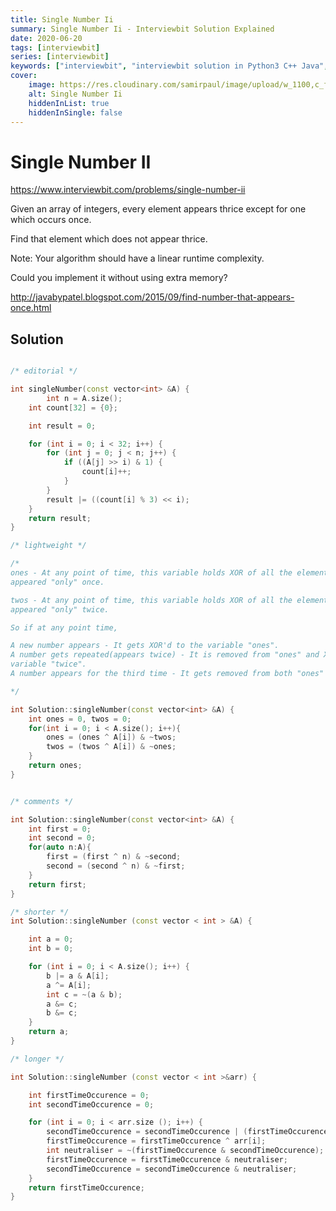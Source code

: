 ```yaml
---
title: Single Number Ii
summary: Single Number Ii - Interviewbit Solution Explained
date: 2020-06-20
tags: [interviewbit]
series: [interviewbit]
keywords: ["interviewbit", "interviewbit solution in Python3 C++ Java", "Single Number Ii Solution Explained"]
cover:
    image: https://res.cloudinary.com/samirpaul/image/upload/w_1100,c_fit,co_rgb:FFFFFF,l_text:Arial_75_bold:Single Number Ii - Solution Explained/problem-solving.webp
    alt: Single Number Ii
    hiddenInList: true
    hiddenInSingle: false
---
```


# Single Number II

https://www.interviewbit.com/problems/single-number-ii



Given an array of integers, every element appears thrice except for one which occurs once.

Find that element which does not appear thrice.

Note: Your algorithm should have a linear runtime complexity.

Could you implement it without using extra memory?


http://javabypatel.blogspot.com/2015/09/find-number-that-appears-once.html

## Solution

```cpp

/* editorial */

int singleNumber(const vector<int> &A) {
        int n = A.size();
    int count[32] = {0};

    int result = 0;

    for (int i = 0; i < 32; i++) {
        for (int j = 0; j < n; j++) {
            if ((A[j] >> i) & 1) {
                count[i]++;
            }
        }
        result |= ((count[i] % 3) << i);
    }
    return result;
}

/* lightweight */

/*
ones - At any point of time, this variable holds XOR of all the elements which have
appeared "only" once.

twos - At any point of time, this variable holds XOR of all the elements which have
appeared "only" twice.

So if at any point time,

A new number appears - It gets XOR'd to the variable "ones".
A number gets repeated(appears twice) - It is removed from "ones" and XOR'd to the
variable "twice".
A number appears for the third time - It gets removed from both "ones" and "twice".

*/

int Solution::singleNumber(const vector<int> &A) {
    int ones = 0, twos = 0;
    for(int i = 0; i < A.size(); i++){
        ones = (ones ^ A[i]) & ~twos;
        twos = (twos ^ A[i]) & ~ones;
    }
    return ones;
}


/* comments */

int Solution::singleNumber(const vector<int> &A) {
    int first = 0;
    int second = 0;
    for(auto n:A){
        first = (first ^ n) & ~second;
        second = (second ^ n) & ~first;
    }
    return first;
}

/* shorter */
int Solution::singleNumber (const vector < int > &A) {

    int a = 0;
    int b = 0;

    for (int i = 0; i < A.size(); i++) {
        b |= a & A[i];
        a ^= A[i];
        int c = ~(a & b);
        a &= c;
        b &= c;
    }
    return a;
}

/* longer */

int Solution::singleNumber (const vector < int >&arr) {

	int firstTimeOccurence = 0;
	int secondTimeOccurence = 0;

	for (int i = 0; i < arr.size (); i++) {
		secondTimeOccurence = secondTimeOccurence | (firstTimeOccurence & arr[i]);
		firstTimeOccurence = firstTimeOccurence ^ arr[i];
		int neutraliser = ~(firstTimeOccurence & secondTimeOccurence);
		firstTimeOccurence = firstTimeOccurence & neutraliser;
		secondTimeOccurence = secondTimeOccurence & neutraliser;
	}
	return firstTimeOccurence;
}

```
